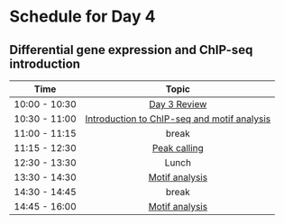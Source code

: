 # Schedule for Day 4

## Differential gene expression and ChIP-seq introduction

| Time            |   Topic  |
|:------------------------:|:----------:|
| 10:00 - 10:30 | [Day 3 Review](lessons/Day3_review.md) |
| 10:30 - 11:00 | [Introduction to ChIP-seq and motif analysis](lessons/day_4_ChIP_seq.pdf) |
| 11:00 - 11:15 | break |
| 11:15 - 12:30 | [Peak calling](lessons/04_peaks.md) |
| 12:30 - 13:30 | Lunch |
| 13:30 - 14:30 | [Motif analysis](lessons/02_chip.md)  |
| 14:30 - 14:45 | break |
| 14:45 - 16:00 | [Motif analysis](lessons/02_chip.md) |
